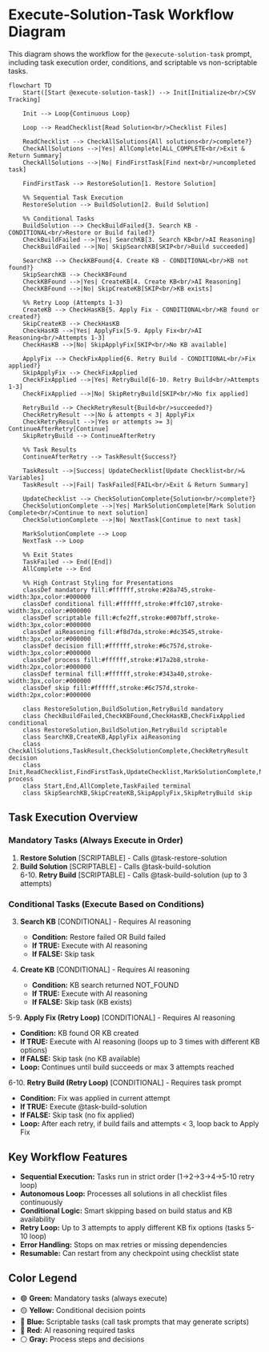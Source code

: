# Execute-Solution-Task Workflow Diagram

This diagram shows the workflow for the `@execute-solution-task` prompt, including task execution order, conditions, and scriptable vs non-scriptable tasks.

```mermaid
flowchart TD
    Start([Start @execute-solution-task]) --> Init[Initialize<br/>CSV Tracking]
    
    Init --> Loop{Continuous Loop}
    
    Loop --> ReadChecklist[Read Solution<br/>Checklist Files]
    
    ReadChecklist --> CheckAllSolutions{All solutions<br/>complete?}
    CheckAllSolutions -->|Yes| AllComplete[ALL_COMPLETE<br/>Exit & Return Summary]
    CheckAllSolutions -->|No| FindFirstTask[Find next<br/>uncompleted task]
    
    FindFirstTask --> RestoreSolution[1. Restore Solution]
    
    %% Sequential Task Execution
    RestoreSolution --> BuildSolution[2. Build Solution]
    
    %% Conditional Tasks
    BuildSolution --> CheckBuildFailed{3. Search KB - CONDITIONAL<br/>Restore or Build failed?}
    CheckBuildFailed -->|Yes| SearchKB[3. Search KB<br/>AI Reasoning]
    CheckBuildFailed -->|No| SkipSearchKB[SKIP<br/>Build succeeded]
    
    SearchKB --> CheckKBFound{4. Create KB - CONDITIONAL<br/>KB not found?}
    SkipSearchKB --> CheckKBFound
    CheckKBFound -->|Yes| CreateKB[4. Create KB<br/>AI Reasoning]
    CheckKBFound -->|No| SkipCreateKB[SKIP<br/>KB exists]
    
    %% Retry Loop (Attempts 1-3)
    CreateKB --> CheckHasKB{5. Apply Fix - CONDITIONAL<br/>KB found or created?}
    SkipCreateKB --> CheckHasKB
    CheckHasKB -->|Yes| ApplyFix[5-9. Apply Fix<br/>AI Reasoning<br/>Attempts 1-3]
    CheckHasKB -->|No| SkipApplyFix[SKIP<br/>No KB available]
    
    ApplyFix --> CheckFixApplied{6. Retry Build - CONDITIONAL<br/>Fix applied?}
    SkipApplyFix --> CheckFixApplied
    CheckFixApplied -->|Yes| RetryBuild[6-10. Retry Build<br/>Attempts 1-3]
    CheckFixApplied -->|No| SkipRetryBuild[SKIP<br/>No fix applied]
    
    RetryBuild --> CheckRetryResult{Build<br/>succeeded?}
    CheckRetryResult -->|No & attempts < 3| ApplyFix
    CheckRetryResult -->|Yes or attempts >= 3| ContinueAfterRetry[Continue]
    SkipRetryBuild --> ContinueAfterRetry
    
    %% Task Results
    ContinueAfterRetry --> TaskResult{Success?}
    
    TaskResult -->|Success| UpdateChecklist[Update Checklist<br/>& Variables]
    TaskResult -->|Fail| TaskFailed[FAIL<br/>Exit & Return Summary]
    
    UpdateChecklist --> CheckSolutionComplete{Solution<br/>complete?}
    CheckSolutionComplete -->|Yes| MarkSolutionComplete[Mark Solution Complete<br/>Continue to next solution]
    CheckSolutionComplete -->|No| NextTask[Continue to next task]
    
    MarkSolutionComplete --> Loop
    NextTask --> Loop
    
    %% Exit States
    TaskFailed --> End([End])
    AllComplete --> End
    
    %% High Contrast Styling for Presentations
    classDef mandatory fill:#ffffff,stroke:#28a745,stroke-width:3px,color:#000000
    classDef conditional fill:#ffffff,stroke:#ffc107,stroke-width:3px,color:#000000
    classDef scriptable fill:#cfe2ff,stroke:#007bff,stroke-width:3px,color:#000000
    classDef aiReasoning fill:#f8d7da,stroke:#dc3545,stroke-width:3px,color:#000000
    classDef decision fill:#ffffff,stroke:#6c757d,stroke-width:3px,color:#000000
    classDef process fill:#ffffff,stroke:#17a2b8,stroke-width:2px,color:#000000
    classDef terminal fill:#ffffff,stroke:#343a40,stroke-width:3px,color:#000000
    classDef skip fill:#ffffff,stroke:#6c757d,stroke-width:2px,color:#000000
    
    class RestoreSolution,BuildSolution,RetryBuild mandatory
    class CheckBuildFailed,CheckKBFound,CheckHasKB,CheckFixApplied conditional
    class RestoreSolution,BuildSolution,RetryBuild scriptable
    class SearchKB,CreateKB,ApplyFix aiReasoning
    class CheckAllSolutions,TaskResult,CheckSolutionComplete,CheckRetryResult decision
    class Init,ReadChecklist,FindFirstTask,UpdateChecklist,MarkSolutionComplete,NextTask,ContinueAfterRetry process
    class Start,End,AllComplete,TaskFailed terminal
    class SkipSearchKB,SkipCreateKB,SkipApplyFix,SkipRetryBuild skip
```

## Task Execution Overview

### Mandatory Tasks (Always Execute in Order)
1. **Restore Solution** [SCRIPTABLE] - Calls @task-restore-solution
2. **Build Solution** [SCRIPTABLE] - Calls @task-build-solution  
6-10. **Retry Build** [SCRIPTABLE] - Calls @task-build-solution (up to 3 attempts)

### Conditional Tasks (Execute Based on Conditions)
3. **Search KB** [CONDITIONAL] - Requires AI reasoning
   - **Condition:** Restore failed OR Build failed
   - **If TRUE:** Execute with AI reasoning
   - **If FALSE:** Skip task

4. **Create KB** [CONDITIONAL] - Requires AI reasoning
   - **Condition:** KB search returned NOT_FOUND
   - **If TRUE:** Execute with AI reasoning
   - **If FALSE:** Skip task (KB exists)

5-9. **Apply Fix (Retry Loop)** [CONDITIONAL] - Requires AI reasoning
   - **Condition:** KB found OR KB created
   - **If TRUE:** Execute with AI reasoning (loops up to 3 times with different KB options)
   - **If FALSE:** Skip task (no KB available)
   - **Loop:** Continues until build succeeds or max 3 attempts reached

6-10. **Retry Build (Retry Loop)** [CONDITIONAL] - Requires task prompt
   - **Condition:** Fix was applied in current attempt
   - **If TRUE:** Execute @task-build-solution
   - **If FALSE:** Skip task (no fix applied)
   - **Loop:** After each retry, if build fails and attempts < 3, loop back to Apply Fix

## Key Workflow Features

- **Sequential Execution:** Tasks run in strict order (1→2→3→4→5-10 retry loop)
- **Autonomous Loop:** Processes all solutions in all checklist files continuously
- **Conditional Logic:** Smart skipping based on build status and KB availability
- **Retry Loop:** Up to 3 attempts to apply different KB fix options (tasks 5-10 loop)
- **Error Handling:** Stops on max retries or missing dependencies
- **Resumable:** Can restart from any checkpoint using checklist state

## Color Legend
- 🟢 **Green:** Mandatory tasks (always execute)
- 🟡 **Yellow:** Conditional decision points  
- 🔵 **Blue:** Scriptable tasks (call task prompts that may generate scripts)
- 🔴 **Red:** AI reasoning required tasks
- ⚪ **Gray:** Process steps and decisions
